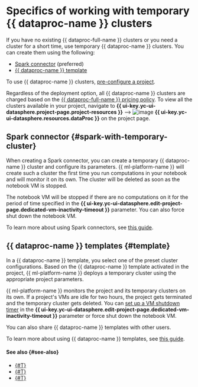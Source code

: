 # Specifics of working with temporary {{ dataproc-name }} clusters

If you have no existing {{ dataproc-full-name }} clusters or you need a cluster for a short time, use temporary {{ dataproc-name }} clusters. You can create them using the following:

* [Spark connector](#spark-with-temporary-cluster) (preferred)
* [{{ dataproc-name }} template](#template)

To use {{ dataproc-name }} clusters, [pre-configure a project](data-proc.md#settings).

Regardless of the deployment option, all {{ dataproc-name }} clusters are charged based on the [{{ dataproc-full-name }} pricing policy](../../data-proc/pricing.md). To view all the clusters available in your project, navigate to **{{ ui-key.yc-ui-datasphere.project-page.project-resources }}** ⟶ ![image](../../_assets/data-proc/data-proc.svg) **{{ ui-key.yc-ui-datasphere.resources.dataProc }}** on the project page.

## Spark connector {#spark-with-temporary-cluster}

When creating a Spark connector, you can create a temporary {{ dataproc-name }} cluster and configure its parameters. {{ ml-platform-name }} will create such a cluster the first time you run computations in your notebook and will monitor it on its own. The cluster will be deleted as soon as the notebook VM is stopped.

The notebook VM will be stopped if there are no computations on it for the period of time specified in the **{{ ui-key.yc-ui-datasphere.edit-project-page.dedicated-vm-inactivity-timeout }}** parameter. You can also force shut down the notebook VM.

To learn more about using Spark connectors, see [this guide](../operations/data/spark-connectors.md).

## {{ dataproc-name }} templates {#template}

In a {{ dataproc-name }} template, you select one of the preset cluster configurations. Based on the {{ dataproc-name }} template activated in the project, {{ ml-platform-name }} deploys a temporary cluster using the appropriate project parameters.

{{ ml-platform-name }} monitors the project and its temporary clusters on its own. If a project's VMs are idle for two hours, the project gets terminated and the temporary cluster gets deleted. You can [set up a VM shutdown timer](../operations/projects/update.md) in the **{{ ui-key.yc-ui-datasphere.edit-project-page.dedicated-vm-inactivity-timeout }}** parameter or force shut down the notebook VM.

You can also share {{ dataproc-name }} templates with other users.

To learn more about using {{ dataproc-name }} templates, see [this guide](../operations/data-proc-template.md).

#### See also {#see-also}

* [{#T}](data-proc-template.md)
* [{#T}](../tutorials/data-proc-integration.md)
* [{#T}](spark-connector.md)
